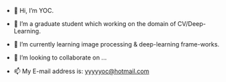 - 👋 Hi, I’m YOC.

- 👀 I’m a graduate student which working on the domain of CV/Deep-Learning.

- 🌱 I’m currently learning image processing & deep-learning frame-works.

- 💞️ I’m looking to collaborate on ...

- 📫 My E-mail address is: yyyyyoc@hotmail.com

<!---
YOCdot/YOCdot is a ✨ special ✨ repository because its `README.md` (this file) appears on your GitHub profile.
You can click the Preview link to take a look at your changes.
--->
